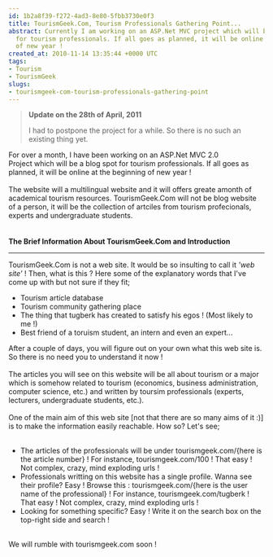 ```yaml
---
id: 1b2a8f39-f272-4ad3-8e80-5fbb3730e0f3
title: TourismGeek.Com, Tourism Professionals Gathering Point...
abstract: Currently I am working on an ASP.Net MVC project which will be a blog spot
  for tourism professionals. If all goes as planned, it will be online at the beginning
  of new year !
created_at: 2010-11-14 13:35:44 +0000 UTC
tags:
- Tourism
- TourismGeek
slugs:
- tourismgeek-com-tourism-professionals-gathering-point
---
```


<blockquote>
<p><strong>Update on the 28th of April, 2011</strong></p>
<p>I had to postpone the project for a while. So there is no such an existing thing yet.</p>
</blockquote>
<p>For over a month, I have been working on an ASP.Net MVC 2.0 Project&nbsp;which will be a blog spot for tourism professionals. If all goes as planned, it will be online at the beginning of new year !&nbsp;<br /> <br /> The website will a multilingual website and it will offers greate amonth of academical tourism resources. TourismGeek.Com will not be blog website of a person, it will be the&nbsp;collection of artciles from tourism profecionals, experts and undergraduate students.<br /> <br /> <br /> <span style="font-weight: bold;">The Brief Information About TourismGeek.Com and Introduction<br /> </span></p>
<hr />
<p>TourismGeek.Com is not a web site. It would be so insulting to call it <i>'web site'</i> ! Then, what is this ? Here some of the explanatory words that I've come up with but not sure if they fit;</p>
<div style="margin: 10px 0 0 0;">
<ul class="floathy-ul">
<li>Tourism article database</li>
<li>Tourism community gathering place</li>
<li>The thing that tugberk has created to satisfy his egos ! (Most likely to me !)</li>
<li>Best friend of a toruism student, an intern and even an expert...</li>
</ul>
After a couple of days, you will figure out on your own what this web site is. So there is no need you to understand it now ! <br /> <br /> The articles you will see on this website will be all about tourism or a major which is somehow related to tourism (economics, business administration, computer science, etc.) and written by toursim professionals (experts, lecturers, undergraduate students, etc.). <br /> <br /> One of the main aim of this web site [not that there are so many aims of it :)] is to make the information easily reachable. How so? Let's see;<br /> <br /> 
<ul>
<li>The articles of the professionals will be under tourismgeek.com/{here is the article number} ! For instance, tourismgeek.com/100 ! That easy ! Not complex, crazy, mind exploding urls !</li>
<li>Professionals writting on this website has a single profile. Wanna see their profile? Easy ! Browse this : tourismgeek.com/{here is the user name of the professional} ! For instance, tourismgeek.com/tugberk ! That easy ! Not complex, crazy, mind exploding urls !</li>
<li>Looking for something specific? Easy ! Write it on the search box on the top-right side and search !</li>
</ul>
<br /> We will rumble with tourismgeek.com soon !</div>